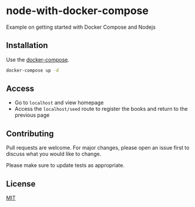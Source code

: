 # node-with-docker-compose

Example on getting started with Docker Compose and Nodejs

## Installation

Use the [docker-compose](https://docs.docker.com/compose/compose-file/).

```bash
docker-compose up -d
```

## Access

* Go to ```localhost``` and view homepage
* Access the ```localhost/seed``` route to register the books and return to the previous page


## Contributing
Pull requests are welcome. For major changes, please open an issue first to discuss what you would like to change.

Please make sure to update tests as appropriate.

## License
[MIT](https://choosealicense.com/licenses/mit/)